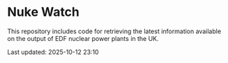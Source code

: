 # Nuke Watch

This repository includes code for retrieving the latest information available on the output of EDF nuclear power plants in the UK.

Last updated: 2025-10-12 23:10